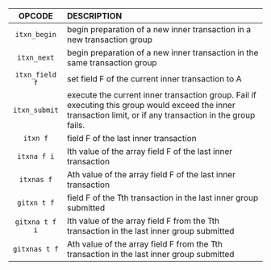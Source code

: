 |     OPCODE     | DESCRIPTION                                                                                                                                                   |
|:--------------:|:--------------------------------------------------------------------------------------------------------------------------------------------------------------|
|  `itxn_begin`  | begin preparation of a new inner transaction in a new transaction group                                                                                       |
|  `itxn_next`   | begin preparation of a new inner transaction in the same transaction group                                                                                    |
| `itxn_field f` | set field F of the current inner transaction to A                                                                                                             |
| `itxn_submit`  | execute the current inner transaction group. Fail if executing this group would exceed the inner transaction limit, or if any transaction in the group fails. |
|    `itxn f`    | field F of the last inner transaction                                                                                                                         |
|  `itxna f i`   | Ith value of the array field F of the last inner transaction                                                                                                  |
|   `itxnas f`   | Ath value of the array field F of the last inner transaction                                                                                                  |
|  `gitxn t f`   | field F of the Tth transaction in the last inner group submitted                                                                                              |
| `gitxna t f i` | Ith value of the array field F from the Tth transaction in the last inner group submitted                                                                     |
| `gitxnas t f`  | Ath value of the array field F from the Tth transaction in the last inner group submitted                                                                     |